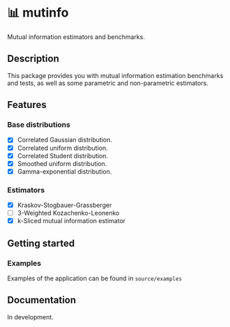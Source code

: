 # 📊 mutinfo
Mutual information estimators and benchmarks.

## Description
This package provides you with mutual information estimation benchmarks and tests,
as well as some parametric and non-parametric estimators.

## Features
### Base distributions

- [x] Correlated Gaussian distribution.
- [x] Correlated uniform distribution.
- [x] Correlated Student distribution.
- [x] Smoothed uniform distribution.
- [x] Gamma-exponential distribution.

### Estimators

- [x] Kraskov-Stogbauer-Grassberger
- [ ] 3-Weighted Kozachenko-Leonenko
- [x] k-Sliced mutual information estimator

## Getting started
### Examples
Examples of the application can be found in `source/examples`

## Documentation
In development.